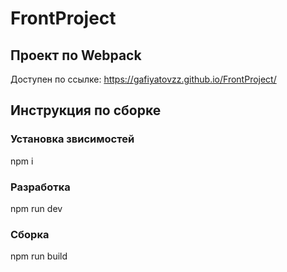 # FrontProject
## Проект по Webpack
Доступен по ссылке: https://gafiyatovzz.github.io/FrontProject/

## Инструкция по сборке
   ### Установка звисимостей
   npm i
   
   ### Разработка
   npm run dev
   
   ### Сборка
   npm run build
